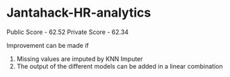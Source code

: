 # Jantahack-HR-analytics
Public Score - 62.52
Private Score - 62.34

Improvement can be made if
1) Missing values are imputed by KNN Imputer 
2) The output of the different models can be added in a linear combination
